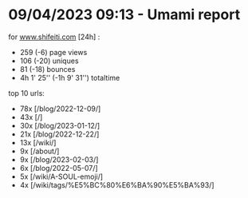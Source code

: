 # 09/04/2023 09:13 - Umami report
for www.shifeiti.com [24h] :

 - 259 (-6) page views
 - 106 (-20) uniques
 - 81 (-18) bounces
 - 4h 1' 25'' (-1h 9' 31'') totaltime


top 10 urls:
 - 78x [/blog/2022-12-09/]
 - 43x [/]
 - 30x [/blog/2023-01-12/]
 - 21x [/blog/2022-12-22/]
 - 13x [/wiki/]
 - 9x [/about/]
 - 9x [/blog/2023-02-03/]
 - 6x [/blog/2022-05-07/]
 - 5x [/wiki/A-SOUL-emoji/]
 - 4x [/wiki/tags/%E5%BC%80%E6%BA%90%E5%BA%93/]


